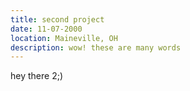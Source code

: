 ```yaml
---
title: second project
date: 11-07-2000
location: Maineville, OH
description: wow! these are many words
---
```

hey there 2;)
